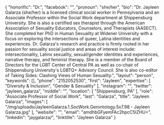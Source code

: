 {
  "honorific": "Dr.",
  "facebook": "",
  "pronoun": "she/her",
  "bio": "Dr. Jayleen Galarza (she/her) is a licensed clinical social worker in Pennsylvania and an Associate Professor within the Social Work department at Shippensburg University.  She is also a certified sex therapist through the American Association of Sexuality Educators, Counselors, and Therapists (AASECT). She completed her PhD in Human Sexuality at Widener University with a focus on exploring the intersections of queer, Latina identities and experiences. Dr. Galarza's research and practice is firmly rooted in her passion for sexuality social justice and areas of interest include: intersectionality, Latinx sexuality, sexual/gender identities and experiences, narrative therapy, and feminist therapy. She is a member of the Board of Directors for the LGBT Center of Central PA as well as co-chair of Shippensburg University's LGBTQ+ Advisory Council. She is also co-editor of Taking Sides: Clashing Views of Human Sexuality.",
  "layout": "person",
  "keywords": [],
  "phone": "2152052530",
  "first": "Jayleen",
  "expertise": [
    "Diversity & Inclusion",
    "Gender & Sexuality"
  ],
  "instagram": "",
  "twitter": "jayleen_galarza",
  "middle": "",
  "location": [
    "Shippensburg, PA"
  ],
  "role": "Associate Professor of Social Work",
  "last": "Galarza",
  "title": "Jayleen Galarza",
  "images": [
    "/img/uploads/JayleenGalarza.1.SocWork.Gerontology.5x7.98 - Jayleen Galarza.jpg"
  ],
  "website": "",
  "email": "amdhbGFyemFAc2hpcC5lZHU=",
  "linkedin": "jaygalarza/",
  "linktitle": "Jayleen Galarza"
}